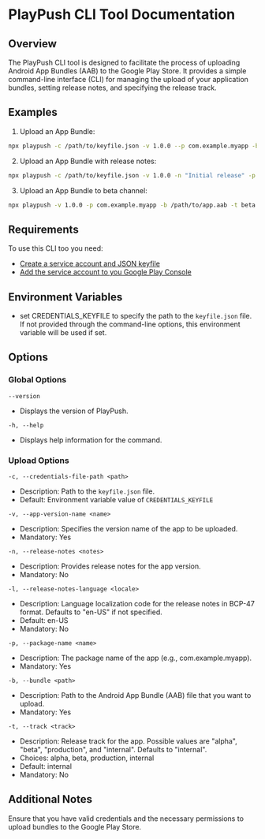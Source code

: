 # PlayPush CLI Tool Documentation
## Overview
The PlayPush CLI tool is designed to facilitate the process of uploading Android App Bundles (AAB) to the Google Play Store. It provides a simple command-line interface (CLI) for managing the upload of your application bundles, setting release notes, and specifying the release track.

## Examples
1. Upload an App Bundle:

```bash
npx playpush -c /path/to/keyfile.json -v 1.0.0 --p com.example.myapp -b /path/to/app.aab 
```
2. Upload an App Bundle with release notes:
```bash
npx playpush -c /path/to/keyfile.json -v 1.0.0 -n "Initial release" -p com.example.myapp -b /path/to/app.aab 

```
3. Upload an App Bundle to beta channel:
```bash
npx playpush -v 1.0.0 -p com.example.myapp -b /path/to/app.aab -t beta
```

## Requirements
To use this CLI too you need: 
* [Create a service account and JSON keyfile](documentation/CreateServiceAccount.md)
* [Add the service account to you Google Play Console](documentation/AddServiceAccount.md)

## Environment Variables
* set CREDENTIALS_KEYFILE to specify the path to the `keyfile.json` file. If not provided through the command-line options, this environment variable will be used if set.

## Options

### Global Options
`--version`
* Displays the version of PlayPush.

`-h, --help`
* Displays help information for the command.

### Upload Options
`-c, --credentials-file-path <path>`

* Description: Path to the `keyfile.json` file.
* Default: Environment variable value of `CREDENTIALS_KEYFILE`

`-v, --app-version-name <name>`

* Description: Specifies the version name of the app to be uploaded.
* Mandatory: Yes

`-n, --release-notes <notes>`

* Description: Provides release notes for the app version.
* Mandatory: No

`-l, --release-notes-language <locale>`

* Description: Language localization code for the release notes in BCP-47 format. Defaults to "en-US" if not specified.
* Default: en-US
* Mandatory: No

`-p, --package-name <name>`

* Description: The package name of the app (e.g., com.example.myapp).
* Mandatory: Yes

`-b, --bundle <path>`

* Description: Path to the Android App Bundle (AAB) file that you want to upload.
* Mandatory: Yes

`-t, --track <track>`

* Description: Release track for the app. Possible values are "alpha", "beta", "production", and "internal". Defaults to "internal".
* Choices: alpha, beta, production, internal
* Default: internal
* Mandatory: No


## Additional Notes
Ensure that you have valid credentials and the necessary permissions to upload bundles to the Google Play Store.
